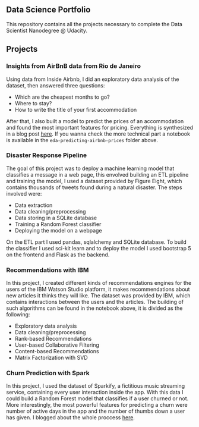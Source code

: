 ## Data Science Portfolio

This repository contains all the projects necessary to complete the Data Scientist Nanodegree @ Udacity.

## Projects

### Insights from AirBnB data from Rio de Janeiro

Using data from Inside Airbnb, I did an exploratory data analysis of the dataset, then answered three questions:

- Which are the cheapest months to go?
- Where to stay?
- How to write the title of your first accommodation

After that, I also built a model to predict the prices of an accommodation and found the most important features for pricing.
Everything is synthesized in a blog post [here](https://aian.me/2021/03/17/ds-post.html). If you wanna check the more technical part a notebook is available in the `eda-predicting-airbnb-prices` folder above.

### Disaster Response Pipeline

The goal of this project was to deploy a machine learning model that classifies a message in a web page, this envolved building an ETL pipeline and training the model, I used a dataset provided by Figure Eight, which contains thousands of tweets found during a natural disaster. The steps involved were: 

- Data extraction
- Data cleaning/preprocessing
- Data storing in a SQLite database
- Training a Random Forest classifier
- Deploying the model on a webpage

On the ETL part I used pandas, sqlalchemy and SQLite database. To build the classifier I used sci-kit learn and to deploy the model I used bootstrap 5 on the frontend and Flask as the backend.

### Recommendations with IBM

In this project, I created different kinds of recommendations engines for the users of the IBM Watson Studio platform, it makes recommendations about new articles it thinks they will like. The dataset was provided by IBM, which contains interactions between the users and the articles. The building of such algorithms can be found in the notebook above, it is divided as the following:

- Exploratory data analysis
- Data cleaning/preprocessing
- Rank-based Recommendations
- User-based Collaborative Filtering
- Content-based Recommendations
- Matrix Factorization with SVD

### Churn Prediction with Spark

In this project, I used the dataset of Sparkify, a fictitious music streaming service, containing every user interaction inside the app. With this data I could build a Random Forest model that classifies if a user churned or not. More interestingly, the most powerful features for predicting a churn were number of active days in the app and the number of thumbs down a user has given. I blogged about the whole proccess [here](https://aian.me/2021/03/17/ds-post.html).
